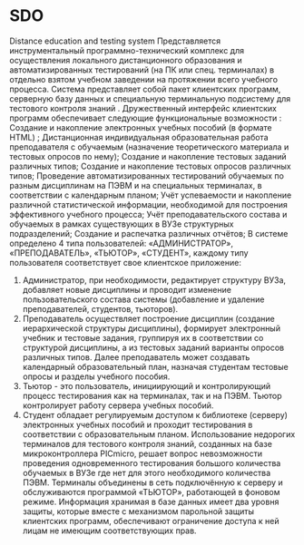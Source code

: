 # SDO
Distance education and testing system
Представляется инструментальный программно-технический комплекс  для осуществления локального  дистанционного образования и автоматизированных тестирований (на ПК или спец. терминалах) в отдельно взятом учебном заведении на протяжении всего учебного процесса. Система представляет собой пакет клиентских программ, серверную базу данных и специальную терминальную подсистему для тестового контроля знаний .
Дружественный интерфейс клиентских программ обеспечивает следующие  функциональные возможности :
Создание и накопление электронных учебных пособий (в формате HTML) ;
Дистанционная индивидуальная образовательная работа преподавателя с обучаемым  (назначение теоретического материала и тестовых опросов по нему);
Создание и накопление тестовых заданий  различных типов;
Создание и накопление тестовых опросов различных типов;
Проведение автоматизированных тестирований обучаемых по разным дисциплинам на ПЭВМ и на специальных терминалах, в соответствии с календарным планом;
Учёт успеваемости и накопление различной статистической информации, необходимой для построения эффективного учебного процесса;
Учёт преподавательского состава и обучаемых в рамках существующих в ВУЗе структурных подразделений;
Создание и распечатка различных отчётов;
В системе определено 4 типа пользователей: «АДМИНИСТРАТОР», «ПРЕПОДАВАТЕЛЬ», «ТЬЮТОР», «СТУДЕНТ», каждому типу пользователя соответствует свое клиентское приложение: 
1. Администратор, при необходимости, редактирует структуру ВУЗа, добавляет новые дисциплины и проводит изменение пользовательского состава системы (добавление и удаление преподавателей, студентов, тьюторов). 
2. Преподаватель осуществляет построение дисциплин (создание иерархической структуры дисциплины), формирует электронный учебник и тестовые задания, группируя их в соответствии со структурой дисциплины, а из тестовых заданий варианты опросов различных типов. Далее преподаватель может создавать календарный образовательный план, назначая студентам тестовые опросы и разделы учебного пособия.  
3. Тьютор - это пользователь, инициирующий и контролирующий процесс тестирования как на терминалах, так и на ПЭВМ. Тьютор контролирует работу сервера учебных пособий. 
4. Cтудент обладает регулируемым доступом к библиотеке (серверу) электронных учебных пособий и проходит тестирования в соответствии с образовательным планом. 
Использование недорогих терминалов для тестового контроля знаний, созданных на базе микроконтроллера PICmicro, решает вопрос невозможности проведения одновременного тестирования большого количества обучаемых в ВУЗе где нет для этого необходимого количества ПЭВМ. Терминалы объединены в сеть подключённую к серверу и обслуживаются программой «ТЬЮТОР», работающей в фоновом режиме.
Информация хранимая в базе данных имеет два уровня защиты, которые вместе с механизмом парольной защиты клиентских программ, обеспечивают ограничение доступа к ней лицам не имеющим соответствующих прав.
